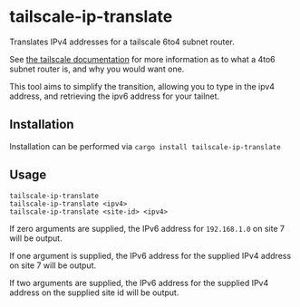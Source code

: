 # tailscale-ip-translate

Translates IPv4 addresses for a tailscale 6to4 subnet router.

See [the tailscale documentation](https://tailscale.com/kb/1201/4via6-subnets) for more information
as to what a 4to6 subnet router is, and why you would want one.

This tool aims to simplify the transition, allowing you to type in the ipv4 address, and retrieving
the ipv6 address for your tailnet.

## Installation
Installation can be performed via `cargo install tailscale-ip-translate`


## Usage
```shell
tailscale-ip-translate
tailscale-ip-translate <ipv4>
tailscale-ip-translate <site-id> <ipv4>
```

If zero arguments are supplied, the IPv6 address for `192.168.1.0` on site 7 will be output.

If one argument is supplied, the IPv6 address for the supplied IPv4 address on site 7 will be output.

If two arguments are supplied, the IPv6 address for the supplied IPv4 address on the supplied site id will be output.
